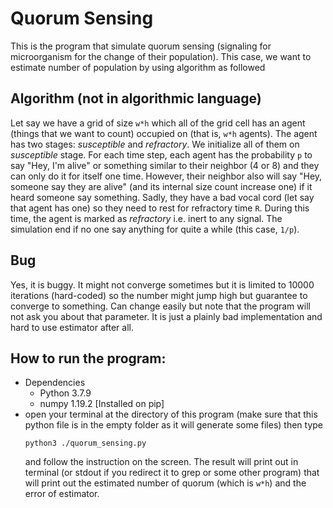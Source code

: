 # Quorum Sensing
This is the program that simulate quorum sensing (signaling for microorganism for the change of their population). This case, we want to estimate number of population by using algorithm as followed

## Algorithm (not in algorithmic language)
Let say we have a grid of size `w*h` which all of the grid cell has an agent (things that we want to count) occupied on (that is, `w*h` agents). The agent has two stages: *susceptible* and *refractory*. We initialize all of them on *susceptible* stage. For each time step, each agent has the probability `p` to say "Hey, I'm alive" or something similar to their neighbor (4 or 8) and they can only do it for itself one time. However, their neighbor also will say "Hey, someone say they are alive" (and its internal size count increase one) if it heard someone say something. Sadly, they have a bad vocal cord (let say that agent has one) so they need to rest for refractory time `R`. During this time, the agent is marked as *refractory* i.e. inert to any signal. The simulation end if no one say anything for quite a while (this case, `1/p`).    

## Bug
Yes, it is buggy. It might not converge sometimes but it is limited to 10000 iterations (hard-coded) so the number might jump high but guarantee to converge to something. Can change easily but note that the program will not ask you about that parameter. It is just a plainly bad implementation and hard to use estimator after all.

## How to run the program:
  - Dependencies
	  - Python 3.7.9 
	  - numpy 1.19.2 [Installed on pip]
  - open your terminal at the directory of this program (make sure that this python file is in the empty folder as it will generate some files) then type 
	  ```
    python3 ./quorum_sensing.py
    ```
    and follow the instruction on the screen. The result will print out in terminal (or stdout if you redirect it to grep or some other program) that will print out the estimated number of quorum (which is `w*h`) and the error of estimator. 

